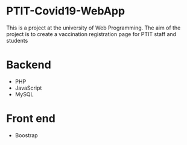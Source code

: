 # PTIT-Covid19-WebApp
This is a project at the university of Web Programming. The aim of the project is to create a vaccination registration page for PTIT staff and students

# Backend
- PHP
- JavaScript
- MySQL

# Front end
- Boostrap
